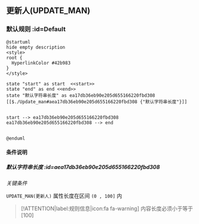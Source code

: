 ## 更新人(UPDATE_MAN) <!-- {docsify-ignore-all} -->

   

### 默认规则 :id=Default

```plantuml
@startuml
hide empty description
<style>
root {
  HyperlinkColor #42b983
}
</style>

state "start" as start  <<start>>
state "end" as end <<end>>
state "默认字符串长度" as ea17db36eb90e205d655166220fbd308 [[$./Update_man#aea17db36eb90e205d655166220fbd308 {"默认字符串长度"}]]


start --> ea17db36eb90e205d655166220fbd308 
ea17db36eb90e205d655166220fbd308 --> end 


@enduml
```

#### 条件说明

##### 默认字符串长度 :id=aea17db36eb90e205d655166220fbd308


*关键条件*


`UPDATE_MAN(更新人)` 属性长度在区间 `(0 , 100]` 内

> [!ATTENTION|label:规则信息|icon:fa fa-warning]
> 内容长度必须小于等于[100]








